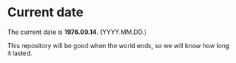 # Current date

The current date is **1976.09.14.** (YYYY.MM.DD.)

This repository will be good when the world ends, so we will know how long it lasted.